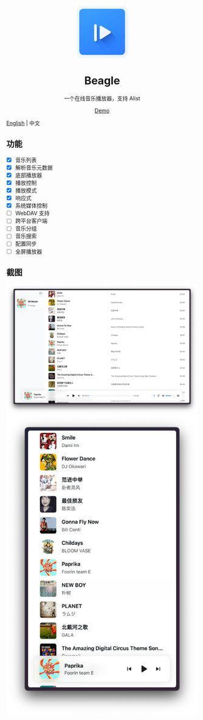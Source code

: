 <div align="center">
    <img height="140" width="140" src="./public/logo.png">
    <h1>Beagle</h1>
    <p>一个在线音乐播放器，支持 Alist</p>
    <a href="https://beagle-ashy-psi.vercel.app">Demo</a>
</div>

[English](./README.md) | 中文

## 功能
- [x] 音乐列表
- [x] 解析音乐元数据
- [x] 底部播放器
- [x] 播放控制
- [x] 播放模式
- [x] 响应式
- [x] 系统媒体控制
- [ ] WebDAV 支持
- [ ] 跨平台客户端
- [ ] 音乐分组
- [ ] 音乐搜索
- [ ] 配置同步
- [ ] 全屏播放器

## 截图
![Screenshot](./images/screenshot-lg.png)
![Screenshot](./images/screenshot-sm.png)

